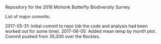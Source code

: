 Repository for the 2016 Mohonk Butterfly Biodiversity Survey. 



List of major commits:

2017-05-31: Initial commit to repo (*nb* the code and analysis had been worked out for some time).
2017-06-05: Added mean temp by month plot. Commit pushed from 35,000 over the Rockies.
